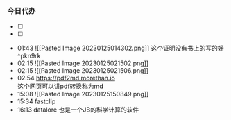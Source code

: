 ### 今日代办
- [ ] 
- [ ]  


- 01:43 ![[Pasted Image 20230125014302.png]] 这个证明没有书上的写的好 ^pkn9rk
- 02:15 ![[Pasted Image 20230125021502.png]]
- 02:15 ![[Pasted Image 20230125021506.png]]
- 02:54 https://pdf2md.morethan.io<br>这个网页可以讲pdf转换称为md
- 15:08 ![[Pasted Image 20230125150849.png]]
- 15:34 fastclip
- 16:13 datalore 也是一个JB的科学计算的软件
